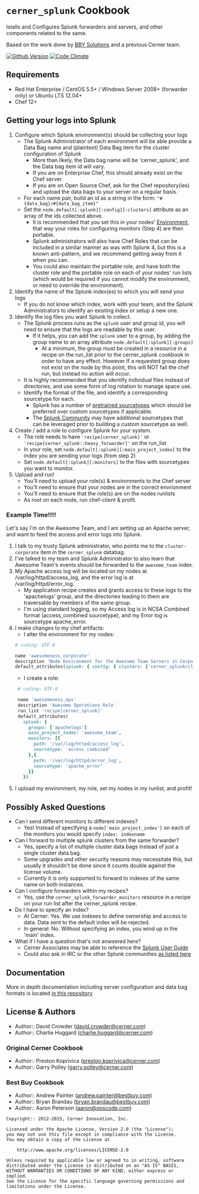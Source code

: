 `cerner_splunk` Cookbook
===================
Istalls and Configures Splunk forwarders and servers, and other components related to the same.

Based on the work done by [BBY Solutions](https://github.com/bestbuycom/splunk_cookbook) and a previous Cerner team.

[![Github Version](https://badge.fury.io/gh/cerner%2Fcerner_splunk.svg)](http://badge.fury.io/gh/cerner%2Fcerner_splunk)
[![Code Climate](https://codeclimate.com/github/cerner/cerner_splunk/badges/gpa.svg)](https://codeclimate.com/github/cerner/cerner_splunk)

Requirements
------------
* Red Hat Enterprise / CentOS 5.5+ / Windows Server 2008+ (forwarder only) or Ubuntu LTS 12.04+
* Chef 12+

Getting your logs into Splunk
-----------------------------
1. Configure which Splunk environment(s) should be collecting your logs
    * The Splunk Administrator of each environment will be able provide a Data Bag name and (plaintext) Data Bag item for the cluster configuration of Splunk
        * More than likely, the Data bag name will be 'cerner_splunk', and the Data bag item id will vary.
        * If you are on Enterprise Chef, this should already exist on the Chef server.
        * If you are on Open Source Chef, ask for the Chef repository(ies) and upload the data bags to your server on a regular basis.
    * For each name pair, build an id as a string in the form: `"#{data_bag}/#{data_bag_item}"`
    * Set the `node.default[:splunk][:config][:clusters]` attribute as an array of the ids collected above.
        * It is recommended that you set this in your nodes' [Environment](http://docs.opscode.com/essentials_environments.html), that way your roles for configuring monitors (Step 4) are then portable.
        * Splunk administrators will also have Chef Roles that can be included in a similar manner as was with Splunk 4, but this is a known anti-pattern, and we recommend getting away from it when you can.
        * You could also maintain the portable role, and have both the cluster role and the portable role on each of your nodes' run lists (which would be required if you cannot modify the environment, or need to override the environment).
2. Identify the name of the Splunk index(es) to which you will send your logs
    * If you do not know which index, work with your team, and the Splunk Administrators to identify an existing index or setup a new one.
3. Identify the log files you want Splunk to collect.
    * The Splunk process runs as the `splunk` user and group id, you will need to ensure that the logs are readable by this user.
        * If it helps, you can add the `splunk` user to a group, by adding the group name to an array attribute `node.default[:splunk][:groups]`
            * At a minimum, the group must be created in a resource in a recipe on the run_list prior to the cerner_splunk cookbook in order to have any effect. However If a requested group does not exist on the node by this point, this will NOT fail the chef run, but instead no action will occur.
    * It is highly recommended that you identify individual files instead of directories, and use some form of log rotation to manage space use.
    * Identify the format of the file, and identify a corresponding sourcetype for each.
        * Splunk has a number of [pretrained sourcetypes](http://docs.splunk.com/Documentation/Splunk/6.0.1/Data/Listofpretrainedsourcetypes) which should be preferred over custom sourcetypes if applicable.
        * The [Splunk Community](docs/contributing.md) may have additional sourcetypes that can be leveraged prior to building a custom sourcetype as well.
4. Create / add a role to configure Splunk for your system.
    * The role needs to have `'recipe[cerner_splunk]'` or `'recipe[cerner_splunk::heavy_forwarder]'` on the run_list
    * In your role, set `node.default[:splunk][:main_project_index]` to the index you are sending your logs (from step 2)
    * Set `node.default[:splunk][:monitors]` to the files with sourcetypes you want to monitor.
5. Upload and run!
    * You'll need to upload your role(s) & environments to the Chef server
    * You'll need to ensure that your nodes are in the correct envrionment
    * You'll need to ensure that the role(s) are on the nodes runlists
    * As root on each node, run chef-client & profit.

### Example Time!!!!
Let's say I'm on the Awesome Team, and I am setting up an Apache server, and want to feed the access and error logs into Splunk.

1. I talk to my trusty Splunk administrator, who points me to the `cluster-corporate` item in the `cerner_splunk` databag.
2. I've talked to my team and Splunk Administrator to also learn that Awesome Team's events should be forwarded to the `awesome_team` index.
3. My Apache access log will be located on my nodes at /var/log/httpd/access_log, and the error log is at /var/log/httpd/error_log.
    * My application recipe creates and grants access to these logs to the 'apachelogs' group, and the directories leading to them are traversable by members of the same group.
    * I'm using standard logging, so my Access log is in NCSA Combined format (access_combined sourcetype), and my Error log is sourcetype apache_error.
4. I make changes to my chef artifacts:
    * I alter the environment for my nodes:
     ```ruby
     # coding: UTF-8

     name 'awesomeness_corporate'
     description 'Node Environment for the Awesome Team Servers in Corporate'
     default_attributes(splunk: { config: { clusters: ['cerner_splunk/cluster-corporate']}})
     ```
    * I create a role:
     ```ruby
      # coding: UTF-8

      name 'awesomeness_ops'
      description 'Awesome Operations Role'
      run_list 'recipe[cerner_splunk]'
      default_attributes(
        splunk: {
          groups: ['apachelogs']
          main_project_index: 'awesome_team',
          monitors: [{
            path: '/var/log/httpd/access_log',
            sourcetype: 'access_combined'
          },{
            path: '/var/log/httpd/error_log',
            sourcetype: 'apache_error'
          }]
        })
     ```
5. I upload my environment, my role, set my nodes in my runlist, and profit!

Possibly Asked Questions
------------------------
* Can I send different monitors to different indexes?
    * Yes! Instead of specifying a `node['main_project_index']` on each of the monitors you would specify `index: indexname`
* Can I forward to multiple splunk clusters from the same forwarder?
    * Yes, specify a list of multiple cluster data bags instead of just a single cluster data bag.
    * Some upgrades and other security reasons may necessitate this, but usually it shouldn't be done since it counts double against the license volume.
    * Currently it is only supported to forward to indexes of the same name on both instances.
* Can I configure forwarders within my recipes?
    * Yes, use the `cerner_splunk_forwarder_monitors` resource in a recipe on your run list after the cerner_splunk recipe.
* Do I have to specify an index?
    * At Cerner: Yes. We use indexes to define ownership and access to data. Data sent to the default index will be rejected.
    * In general: No. Without specifying an index, you wind up in the 'main' index.
* What if I have a question that's not anwsered here?
    * Cerner Associates may be able to reference the [Splunk User Guide](https://wiki.ucern.com/display/OPSINFRA/Splunk+User+Guide)
    * Could also ask in IRC or the other Splunk communities [as listed here](docs/contributing.md)

Documentation
-------------
More in depth documentation including server configuration and data bag formats is located [in this repository](docs/README.md)

License & Authors
-----------------
- Author:: David Crowder (david.crowder@cerner.com)
- Author:: Charlie Huggard (charlie.huggard@cerner.com)

### Original Cerner Cookbook
- Author:: Preston Koprivica (preston.koprivica@cerner.com)
- Author:: Garry Polley (garry.polley@cerner.com)

### Best Buy Cookbook
- Author:: Andrew Painter (andrew.painter@bestbuy.com)
- Author:: Bryan Brandau (bryan.brandau@bestbuy.com)
- Author:: Aaron Peterson (aaron@opscode.com)

```text
Copyright:: 2012-2015, Cerner Innovation, Inc.

Licensed under the Apache License, Version 2.0 (the "License");
you may not use this file except in compliance with the License.
You may obtain a copy of the License at

    http://www.apache.org/licenses/LICENSE-2.0

Unless required by applicable law or agreed to in writing, software
distributed under the License is distributed on an "AS IS" BASIS,
WITHOUT WARRANTIES OR CONDITIONS OF ANY KIND, either express or implied.
See the License for the specific language governing permissions and
limitations under the License.
```
